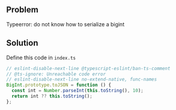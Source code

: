 ## Problem

Typeerror: do not know how to serialize a bigint

## Solution

Define this code in `index.ts`

```ts
// eslint-disable-next-line @typescript-eslint/ban-ts-comment
// @ts-ignore: Unreachable code error
// eslint-disable-next-line no-extend-native, func-names
BigInt.prototype.toJSON = function () {
  const int = Number.parseInt(this.toString(), 10);
  return int ?? this.toString();
};
```
